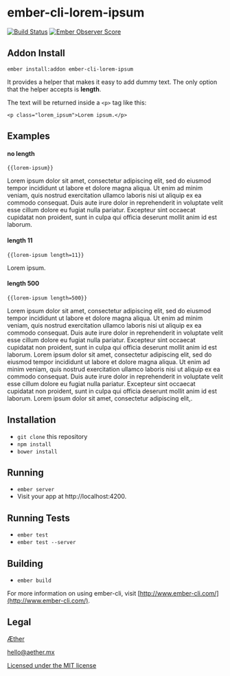 # ember-cli-lorem-ipsum

[![Build Status](https://travis-ci.org/aethermx/ember-cli-lorem-ipsum.svg?branch=master)](https://travis-ci.org/aethermx/ember-cli-lorem-ipsum) [![Ember Observer Score](http://emberobserver.com/badges/ember-cli-lorem-ipsum.svg)](http://emberobserver.com/addons/ember-cli-lorem-ipsum)


## Addon Install

    ember install:addon ember-cli-lorem-ipsum
    
It provides a helper that makes it easy to add dummy text. The only option that the helper accepts is **length**.

The text will be returned inside a `<p>` tag like this:

    <p class="lorem_ipsum">Lorem ipsum.</p>  

## Examples

#### no length

    {{lorem-ipsum}}
    
<p class="lorem_ipsum">Lorem ipsum dolor sit amet, consectetur adipiscing elit, sed do eiusmod tempor incididunt ut labore et dolore magna aliqua. Ut enim ad minim veniam, quis nostrud exercitation ullamco laboris nisi ut aliquip ex ea commodo consequat. Duis aute irure dolor in reprehenderit in voluptate velit esse cillum dolore eu fugiat nulla pariatur. Excepteur sint occaecat cupidatat non proident, sunt in culpa qui officia deserunt mollit anim id est laborum.</p>

#### length 11

    {{lorem-ipsum length=11}}
    
<p class="lorem_ipsum">Lorem ipsum.</p>

#### length 500
    
    {{lorem-ipsum length=500}}
    
<p class="lorem_ipsum">Lorem ipsum dolor sit amet, consectetur adipiscing elit, sed do eiusmod tempor incididunt ut labore et dolore magna aliqua. Ut enim ad minim veniam, quis nostrud exercitation ullamco laboris nisi ut aliquip ex ea commodo consequat. Duis aute irure dolor in reprehenderit in voluptate velit esse cillum dolore eu fugiat nulla pariatur. Excepteur sint occaecat cupidatat non proident, sunt in culpa qui officia deserunt mollit anim id est laborum. Lorem ipsum dolor sit amet, consectetur adipiscing elit, sed do eiusmod tempor incididunt ut labore et dolore magna aliqua. Ut enim ad minim veniam, quis nostrud exercitation ullamco laboris nisi ut aliquip ex ea commodo consequat. Duis aute irure dolor in reprehenderit in voluptate velit esse cillum dolore eu fugiat nulla pariatur. Excepteur sint occaecat cupidatat non proident, sunt in culpa qui officia deserunt mollit anim id est laborum. Lorem ipsum dolor sit amet, consectetur adipiscing elit,.</p>
    
## Installation

* `git clone` this repository
* `npm install`
* `bower install`

## Running

* `ember server`
* Visit your app at http://localhost:4200.

## Running Tests

* `ember test`
* `ember test --server`

## Building

* `ember build`

For more information on using ember-cli, visit [http://www.ember-cli.com/](http://www.ember-cli.com/).

## Legal

[Æther](http://aether.mx/)

hello@aether.mx

[Licensed under the MIT license](http://opensource.org/licenses/mit-license.php)
